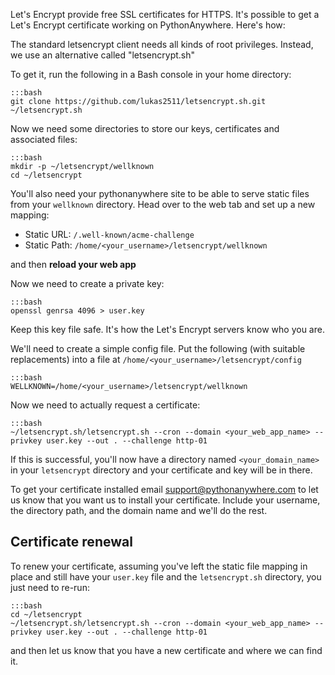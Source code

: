 <!--
.. title: Let's Encrypt
.. slug: LetsEncrypt
.. date: 2016-03-24
.. tags:
.. category:
.. link:
.. description:
.. type: text
-->

Let's Encrypt provide free SSL certificates for HTTPS. It's possible
to get a Let's Encrypt certificate working on PythonAnywhere.
Here's how:

The standard letsencrypt client needs all kinds of root privileges.  Instead,
we use an alternative called "letsencrypt.sh"

To get it, run the following in a Bash console in your home directory:

    :::bash
    git clone https://github.com/lukas2511/letsencrypt.sh.git ~/letsencrypt.sh
    
    
Now we need some directories to store our keys, certificates and associated files:

    :::bash
    mkdir -p ~/letsencrypt/wellknown
    cd ~/letsencrypt
    
You'll also need your pythonanywhere site to be able to serve static
files from your `wellknown` directory. Head over to the web tab and set up a new
mapping:

* Static URL: `/.well-known/acme-challenge`
* Static Path: `/home/<your_username>/letsencrypt/wellknown`

and then **reload your web app**
    

Now we need to create a private key:

    :::bash
    openssl genrsa 4096 > user.key
    
Keep this key file safe. It's how the Let's Encrypt servers know who you are.
    
    
We'll need to create a simple config file. Put the following (with suitable
replacements) into a file at `/home/<your_username>/letsencrypt/config`

    :::bash
    WELLKNOWN=/home/<your_username>/letsencrypt/wellknown
    
Now we need to actually request a certificate:

    :::bash
    ~/letsencrypt.sh/letsencrypt.sh --cron --domain <your_web_app_name> --privkey user.key --out . --challenge http-01
    
If this is successful, you'll now have a directory named `<your_domain_name>` in
your `letsencrypt` directory and your certificate and key will be in there. 

To get your certificate installed email support@pythonanywhere.com to let us
know that you want us to install your certificate. Include your username, the
directory path, and the domain name and we'll do the rest.


## Certificate renewal

To renew your certificate, assuming you've left the static file mapping in
place and still have your `user.key` file and the `letsencrypt.sh` directory, you
just need to re-run:

    :::bash
    cd ~/letsencrypt
    ~/letsencrypt.sh/letsencrypt.sh --cron --domain <your_web_app_name> --privkey user.key --out . --challenge http-01
    
and then let us know that you have a new certificate and where we can find it.


